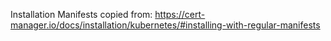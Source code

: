 Installation
Manifests copied from: https://cert-manager.io/docs/installation/kubernetes/#installing-with-regular-manifests

